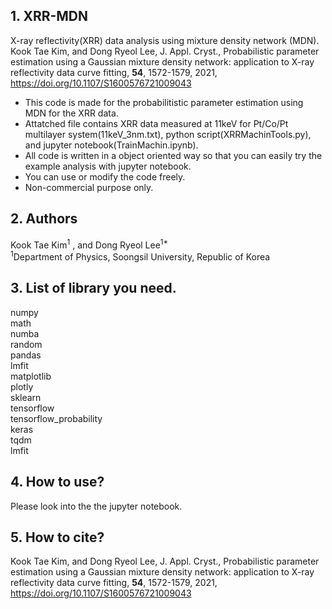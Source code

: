## 1. XRR-MDN
X-ray reflectivity(XRR) data analysis using mixture density network (MDN).\
Kook Tae Kim, and Dong Ryeol Lee, J. Appl. Cryst., Probabilistic parameter estimation using a Gaussian mixture density network: application to X-ray reflectivity data curve fitting, **54**, 1572-1579, 2021, https://doi.org/10.1107/S1600576721009043

- This code is made for the probabilitistic parameter estimation using MDN for the XRR data.
- Attatched file contains XRR data measured at 11keV for Pt/Co/Pt multilayer system(11keV_3nm.txt), python script(XRRMachinTools.py), and jupyter notebook(TrainMachin.ipynb).
- All code is written in a object oriented way so that you can easily try the example analysis with jupyter notebook.
- You can use or modify the code freely.
- Non-commercial purpose only.

## 2. Authors
Kook Tae Kim<sup>1</sup></var> , and Dong Ryeol Lee<sup>1*</sup></var>\
<sup>1</sup></var>Department of Physics, Soongsil University, Republic of Korea

## 3. List of library you need.
numpy\
math\
numba\
random\
pandas\
lmfit\
matplotlib\
plotly\
sklearn\
tensorflow\
tensorflow_probability\
keras\
tqdm\
lmfit

## 4. How to use?
Please look into the the jupyter notebook.

## 5. How to cite?
Kook Tae Kim, and Dong Ryeol Lee, J. Appl. Cryst., Probabilistic parameter estimation using a Gaussian mixture density network: application to X-ray reflectivity data curve fitting, **54**, 1572-1579, 2021, https://doi.org/10.1107/S1600576721009043
